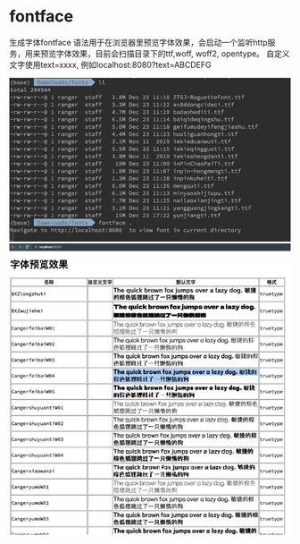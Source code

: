 # fontface
生成字体fontface 语法用于在浏览器里预览字体效果，会启动一个监听http服务，用来预览字体效果，目前会扫描目录下的ttf,woff, woff2, opentype。
自定义文字使用text=xxxx, 例如localhost:8080?text=ABCDEFG

![image](docs/b.jpeg)
![image](docs/a.jpeg)
